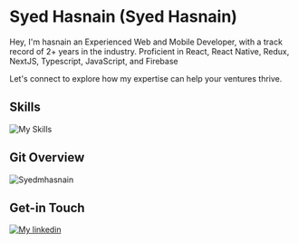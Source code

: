 # Syed Hasnain (Syed Hasnain)
Hey, I'm hasnain an Experienced Web and Mobile Developer, with a track record of 2+ years in the industry. Proficient in React, React Native, Redux, NextJS, Typescript, JavaScript, and Firebase 

Let's connect to explore how my expertise can help your ventures thrive.

## Skills
![My Skills](https://skillicons.dev/icons?i=react,nextjs,firebase,nodejs,apollo,graphql,mongodb,express,js,ts,redux,sass,flutter,bootstrap,materialui,netlify,css,html)


## Git Overview
<img align="center" src="https://github-readme-stats.vercel.app/api?username=SyedMHasnain&show_icons=true" alt="Syedmhasnain" />


## Get-in Touch

[![My linkedin](https://skillicons.dev/icons?i=linkedin)](https://www.linkedin.com/in/syed-hasnain-977b4bba/)
